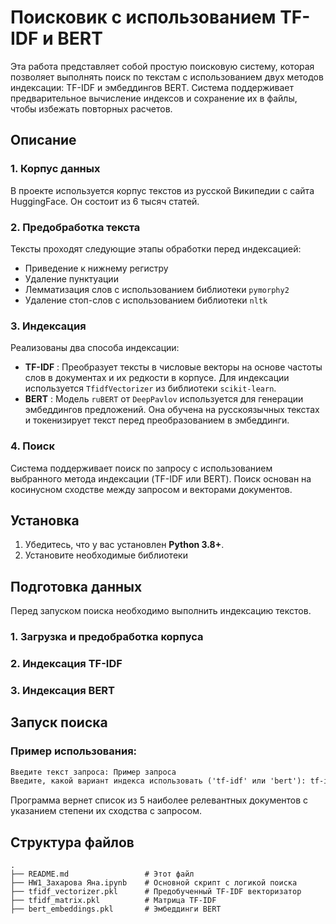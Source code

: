 # Поисковик с использованием TF-IDF и BERT

Эта работа представляет собой простую поисковую систему, которая позволяет выполнять поиск по текстам с использованием двух методов индексации: TF-IDF и эмбеддингов BERT. Система поддерживает предварительное вычисление индексов и сохранение их в файлы, чтобы избежать повторных расчетов.

## Описание

### 1. Корпус данных

В проекте используется корпус текстов из русской Википедии с сайта HuggingFace. Он состоит из 6 тысяч статей.

### 2. Предобработка текста

Тексты проходят следующие этапы обработки перед индексацией:
- Приведение к нижнему регистру
- Удаление пунктуации
- Лемматизация слов с использованием библиотеки `pymorphy2`
- Удаление стоп-слов с использованием библиотеки `nltk`

### 3. Индексация

Реализованы два способа индексации:
- **TF-IDF** : Преобразует тексты в числовые векторы на основе частоты слов в документах и их редкости в корпусе. Для индексации используется `TfidfVectorizer` из библиотеки `scikit-learn`.
- **BERT** : Модель `ruBERT` от `DeepPavlov` используется для генерации эмбеддингов предложений. Она обучена на русскоязычных текстах и токенизирует текст перед преобразованием в эмбеддинги.

### 4. Поиск

Система поддерживает поиск по запросу с использованием выбранного метода индексации (TF-IDF или BERT). Поиск основан на косинусном сходстве между запросом и векторами документов.

## Установка

1. Убедитесь, что у вас установлен **Python 3.8+**.
2. Установите необходимые библиотеки

## Подготовка данных

Перед запуском поиска необходимо выполнить индексацию текстов.

### 1. Загрузка и предобработка корпуса
### 2. Индексация TF-IDF
### 3. Индексация BERT
## Запуск поиска
### Пример использования:

```markdown
Введите текст запроса: Пример запроса
Введите, какой вариант индекса использовать ('tf-idf' или 'bert'): tf-idf
```

Программа вернет список из 5 наиболее релевантных документов с указанием степени их сходства с запросом.

## Структура файлов

```
.
├── README.md                 # Этот файл
├── HW1_Захарова Яна.ipynb    # Основной скрипт с логикой поиска
├── tfidf_vectorizer.pkl      # Предобученный TF-IDF векторизатор
├── tfidf_matrix.pkl          # Матрица TF-IDF
├── bert_embeddings.pkl       # Эмбеддинги BERT
```